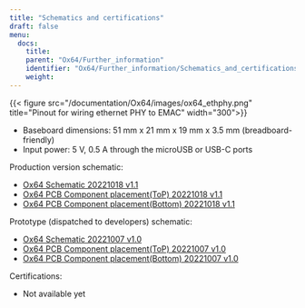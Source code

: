 ```yaml
---
title: "Schematics and certifications"
draft: false
menu:
  docs:
    title:
    parent: "Ox64/Further_information"
    identifier: "Ox64/Further_information/Schematics_and_certifications"
    weight: 
---
```


{{< figure src="/documentation/Ox64/images/ox64_ethphy.png" title="Pinout for wiring ethernet PHY to EMAC" width="300">}}

* Baseboard dimensions: 51 mm x 21 mm x 19 mm x 3.5 mm (breadboard-friendly)
* Input power: 5 V, 0.5 A through the microUSB or USB-C ports

Production version schematic:

* [Ox64 Schematic 20221018 v1.1](https://files.pine64.org/doc/ox64/PINE64_Ox64-Schematic-202221018.pdf)
* [Ox64 PCB Component placement(ToP) 20221018 v1.1](https://files.pine64.org/doc/ox64/PINE64_Ox64_PCB_Placement-Top-20221018.pdf)
* [Ox64 PCB Component placement(Bottom) 20221018 v1.1](https://files.pine64.org/doc/ox64/PINE64_Ox64_PCB_Placement-Bottom-20221018.pdf)

Prototype (dispatched to developers) schematic:

* [Ox64 Schematic 20221007 v1.0](https://files.pine64.org/doc/ox64/PINE64_Ox64-Schematic-202221007.pdf)
* [Ox64 PCB Component placement(ToP) 20221007 v1.0](https://files.pine64.org/doc/ox64/PINE64_Ox64_PCB_Placement-Top-20221007.pdf)
* [Ox64 PCB Component placement(Bottom) 20221007 v1.0](https://files.pine64.org/doc/ox64/PINE64_Ox64_PCB_Placement-Bottom-20221007.pdf)

Certifications:

* Not available yet
